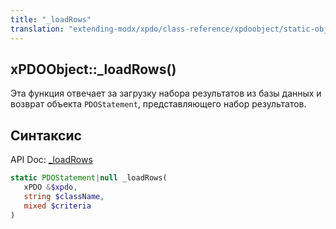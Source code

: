 ```yaml
---
title: "_loadRows"
translation: "extending-modx/xpdo/class-reference/xpdoobject/static-object-loaders/loadrows"
---
```


## xPDOObject::\_loadRows()

Эта функция отвечает за загрузку набора результатов из базы данных и возврат объекта `PDOStatement`, представляющего набор результатов.

## Синтаксис

API Doc: [\_loadRows](http://api.modx.com/xpdo/om/xPDOObject.html#_loadRows)

```php
static PDOStatement|null _loadRows(
   xPDO &$xpdo,
   string $className,
   mixed $criteria
)
```
